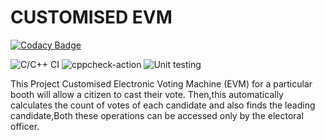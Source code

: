 # CUSTOMISED EVM

[![Codacy Badge](https://api.codacy.com/project/badge/Grade/b47ea9f7d7144f3da4d2f82d696c4d0b)](https://app.codacy.com/gh/stepin105158/EVM?utm_source=github.com&utm_medium=referral&utm_content=stepin105158/EVM&utm_campaign=Badge_Grade)

![C/C++ CI](https://github.com/stepin105158/EVM/workflows/C/C++%20CI/badge.svg) ![cppcheck-action](https://github.com/stepin105158/EVM/workflows/cppcheck-action/badge.svg)  ![Unit testing](https://github.com/stepin105158/EVM/workflows/Unit%20testing/badge.svg)

This Project Customised Electronic Voting Machine (EVM) for a particular booth  will allow a citizen to cast their vote. Then,this automatically calculates the count of votes of each candidate and also finds the leading candidate,Both these operations can be accessed only by the electoral officer.
